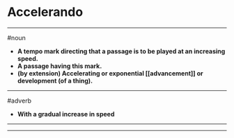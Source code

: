 # Accelerando
---
#noun
- **A tempo mark directing that a passage is to be played at an increasing speed.**
- **A passage having this mark.**
- **(by extension) Accelerating or exponential [[advancement]] or development (of a thing).**
---
#adverb
- **With a gradual increase in speed**
---
---
